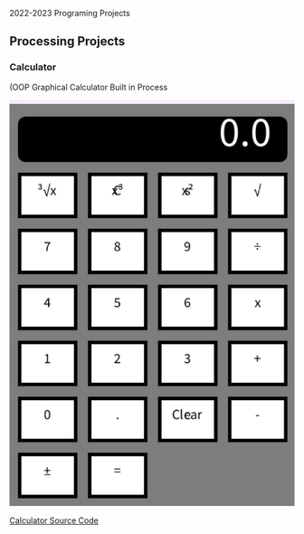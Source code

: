 2022-2023 Programing Projects

## Processing Projects

### Calculator
(OOP Graphical Calculator Built in Process

![Running Calculator](https://github.com/zjohnny1810/programmingportfolio2023/blob/main/images/calc.png?raw=true)

[Calculator Source Code]()
